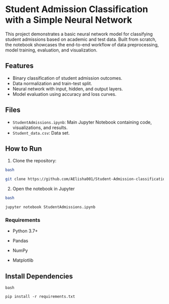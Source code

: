 # Student Admission Classification with a Simple Neural Network

This project demonstrates a basic neural network model for classifying student admissions based on academic and test data. Built from scratch, the notebook showcases the end-to-end workflow of data preprocessing, model training, evaluation, and visualization.

## Features
- Binary classification of student admission outcomes.
- Data normalization and train-test split.
- Neural network with input, hidden, and output layers.
- Model evaluation using accuracy and loss curves.

## Files
- `StudentAdmissions.ipynb`: Main Jupyter Notebook containing code, visualizations, and results.
- `Student_data.csv`: Data set.

## How to Run
1. Clone the repository:
  ```bash
  bash

  git clone https://github.com/AElisha001/Student-Admission-classification-with-a-simple-neural-network.git
  ```
2. Open the notebook in Jupyter
  ``` bash
  bash

  jupyter notebook StudentAdmissions.ipynb
  ```

### Requirements
- Python 3.7+

- Pandas

- NumPy

- Matplotlib

## Install Dependencies
  ```
  bash

  pip install -r requirements.txt
  ```

